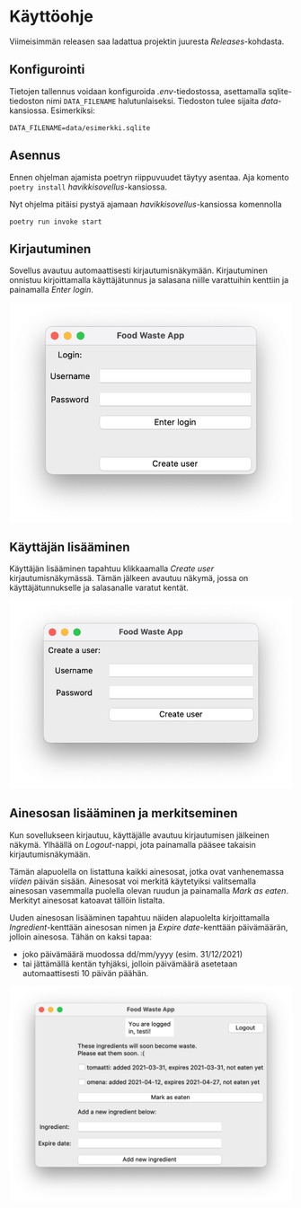 # Käyttöohje

Viimeisimmän releasen saa ladattua projektin juuresta _Releases_-kohdasta.

## Konfigurointi
Tietojen tallennus voidaan konfiguroida _.env_-tiedostossa, asettamalla sqlite-tiedoston nimi `DATA_FILENAME` halutunlaiseksi. Tiedoston tulee sijaita _data_-kansiossa. Esimerkiksi:

```
DATA_FILENAME=data/esimerkki.sqlite
```

## Asennus
Ennen ohjelman ajamista poetryn riippuvuudet täytyy asentaa. Aja komento `poetry install` _havikkisovellus_-kansiossa.

Nyt ohjelma pitäisi pystyä ajamaan _havikkisovellus_-kansiossa komennolla

```
poetry run invoke start
```

## Kirjautuminen
Sovellus avautuu automaattisesti kirjautumisnäkymään. Kirjautuminen onnistuu kirjoittamalla käyttäjätunnus ja salasana niille varattuihin kenttiin ja painamalla _Enter login_.

![Kirjautumisnäkymä](https://github.com/jupouta/ohjelmistotekniikka/blob/master/dokumentaatio/kuvat/kirjautumisnakyma.png)

## Käyttäjän lisääminen
Käyttäjän lisääminen tapahtuu klikkaamalla _Create user_ kirjautumisnäkymässä. Tämän jälkeen avautuu näkymä, jossa on käyttäjätunnukselle ja salasanalle varatut kentät.

![Käyttäjän lisääminen](https://github.com/jupouta/ohjelmistotekniikka/blob/master/dokumentaatio/kuvat/kayttajan_luominen.png)


## Ainesosan lisääminen ja merkitseminen
Kun sovellukseen kirjautuu, käyttäjälle avautuu kirjautumisen jälkeinen näkymä. Ylhäällä on _Logout_-nappi, jota painamalla pääsee takaisin kirjautumisnäkymään.

Tämän alapuolella on listattuna kaikki ainesosat, jotka ovat vanhenemassa *viiden* päivän sisään. Ainesosat voi merkitä käytetyiksi valitsemalla ainesosan vasemmalla puolella olevan ruudun ja painamalla _Mark as eaten_. Merkityt ainesosat katoavat tällöin listalta.

Uuden ainesosan lisääminen tapahtuu näiden alapuolelta kirjoittamalla _Ingredient_-kenttään ainesosan nimen ja _Expire date_-kenttään päivämäärän, jolloin ainesosa. Tähän on kaksi tapaa:
- joko päivämäärä muodossa dd/mm/yyyy (esim. 31/12/2021)
- tai jättämällä kentän tyhjäksi, jolloin päivämäärä asetetaan automaattisesti 10 päivän päähän.

![Kirjautumisen jälkeinen näkymä](https://github.com/jupouta/ohjelmistotekniikka/blob/master/dokumentaatio/kuvat/kirjautumisen_jalkeinen_nakyma.png)